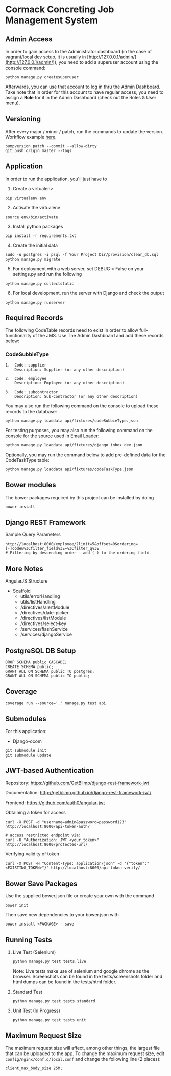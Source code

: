 # Cormack Concreting Job Management System 


## Admin Access
In order to gain access to the Administrator dashboard (in the case of vagrant/local dev setup, it is usually in 
[http://127.0.0.1/admin/](http://127.0.0.1/admin/)), you need to add a superuser account using the console command:
````
python manage.py createsuperuser
```` 
Afterwards, you can use that account to log in thru the Admin Dashboard. Take note that in order for this account to have 
regular access, you need to assign a <strong>Role</strong> for it in the Admin Dashboard (check out the Roles & User menu).

## Versioning
After every major / minor / patch, run the commands to update the version. 
Workflow example [here](http://kylepurdon.com/blog/a-python-versioning-workflow-with-bumpversion.html).
````
bumpversion patch --commit --allow-dirty
git push origin master --tags
````

##  Application
In order to run the application, you'll just have to
1. Create a virtualenv
```
pip virtualenv env
```
2. Activate the virtualenv
```
source env/bin/activate
```
3. Install python packages
```
pip install -r requirements.txt
```
4. Create the initial data
```
sudo -u postgres -i psql -f Your Project Dir/provision/clear_db.sql
python manage.py migrate
```
5. For deployment with a web server, set DEBUG = False on your settings.py and run the following
```
python manage.py collectstatic
```
6. For local development, run the server with Django and check the output
```
python manage.py runserver
```

## Required Records
The following CodeTable records need to exist in order to allow full-functionality of the JMS. 
Use The Admin Dashboard and add these records below:
### CodeSubbieType
```
1.  Code: supplier
    Description: Supplier (or any other description)

2.  Code: employee
    Description: Employee (or any other description)

3.  Code: subcontractor
    Description: Sub-Contractor (or any other description)
```

You may also run the following command on the console to upload these records to the database:
```
python manage.py loaddata api/fixtures/codeSubbieType.json
```

For testing purposes, you may also run the following command on the console for the source used in Email Loader:
```
python manage.py loaddata api/fixtures/django_inbox_dev.json
```

Optionally, you may run the command below to add pre-defined data for the CodeTaskType table:
```
python manage.py loaddata api/fixtures/codeTaskType.json
```

 
##  Bower modules
The bower packages required by this project can be installed by doing
```
bower install
```

## Django REST Framework
Sample Query Parameters
````
http://localhost:8000/employee/?limit=5&offset=0&ordering=[-]code&%3Cfilter_field%3E=%3Cfilter_q%3E
# Filtering by descending order - add (-) to the ordering field
````

## More Notes
AngularJS Structure
- Scaffold
	- utils/errorHandling
	- utils/listHandling
	- /directives/alertModule
	- /directives/date-picker
	- /directives/listModule
	- /directives/select-key
	- /services/flashService
	- /services/djangoService

## PostgreSQL DB Setup
```
DROP SCHEMA public CASCADE;
CREATE SCHEMA public;
GRANT ALL ON SCHEMA public TO postgres;
GRANT ALL ON SCHEMA public TO public;
```

## Coverage
```
coverage run --source='.' manage.py test api
```

## Submodules
For this application:
* Django-ocom
    
```
git submodule init
git submodule update
```

## JWT-based Authentication
Repository: https://github.com/GetBlimp/django-rest-framework-jwt

Documentation: http://getblimp.github.io/django-rest-framework-jwt/

Frontend: https://github.com/auth0/angular-jwt

Obtaining a token for access
````
curl -X POST -d "username=admin&password=password123" http://localhost:8000/api-token-auth/

# access restricted endpoint via:
curl -H "Authorization: JWT <your_token>" http://localhost:8000/protected-url/
````

Verifying validity of token
````
curl -X POST -H "Content-Type: application/json" -d '{"token":"<EXISTING_TOKEN>"}' http://localhost:8000/api-token-verify/
````

## Bower Save Packages
Use the supplied bower.json file or create your own with the command

    bower init

Then save new dependencies to your bower.json with 

    bower install <PACKAGE> --save


## Running Tests
1. Live Test (Selenium)
    ````
    python manage.py test tests.live
    ````
    Note: Live tests make use of selenium and google chrome as the browser. Screenshots
    can be found in the tests/screenshots folder and html dumps can be found in the tests/html folder.

2. Standard Test
    ````
    python manage.py test tests.standard
    ````
3. Unit Test (In Progress)
    ````
    python manage.py test tests.unit
    ````

## Maximum Request Size

The maximum request size will affect, among other things, the largest file that can be uploaded to the app. To change
the maximum request size, edit `config/nginx/conf.d/local.conf` and change the following line (2 places):

```
client_max_body_size 25M;
```

